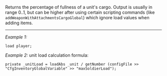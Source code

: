 Returns the percentage of fullness of a unit's cargo. Output is usually in range 0..1, but can be higher after using certain scripting commands (like `addWeaponWithAttachmentsCargoGlobal`) which ignore load values when adding items.


---
*Example 1:*
```sqf
load player;
```

*Example 2:*
unit load calculation formula:

```sqf
private _unitLoad = loadAbs _unit / getNumber (configFile >> "CfgInventoryGlobalVariable" >> "maxSoldierLoad");
```